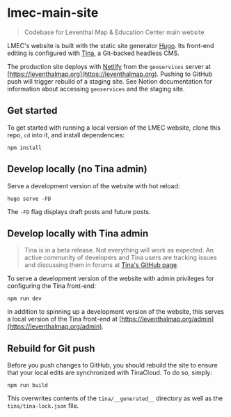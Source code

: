 # lmec-main-site

> Codebase for Leventhal Map & Education Center main website

LMEC's website is built with the static site generator [Hugo](https://gohugo.io/). Its front-end editing is configured with [Tina](https://tina.io/docs/), a Git-backed headless CMS.

The production site deploys with [Netlify](https://netlify.com) from the `geoservices` server at [https://leventhalmap.org](https://leventhalmap.org). Pushing to GitHub push will trigger rebuild of a staging site. See Notion documentation for information about accessing `geoservices` and the staging site.

## Get started

To get started with running a local version of the LMEC website, clone this repo, `cd` into it, and install dependencies:

    npm install

## Develop locally (no Tina admin)

Serve a development version of the website with hot reload:

    hugo serve -FD

The `-FD` flag displays draft posts and future posts.

## Develop locally with Tina admin

> Tina is in a beta release. Not everything will work as expected. An active community of developers and Tina users are tracking issues and discussing them in forums at [Tina's GitHub page](https://github.com/tinacms/tinacms/discussions).

To serve a development version of the website with admin privileges for configuring the Tina front-end:

    npm run dev

In addition to spinning up a development version of the website, this serves a local version of the Tina front-end at [https://leventhalmap.org/admin](https://leventhalmap.org/admin).

## Rebuild for Git push

Before you push changes to GitHub, you should rebuild the site to ensure that your local edits are synchronized with TinaCloud. To do so, simply:

    npm run build

This overwrites contents of the `tina/__generated__` directory as well as the `tina/tina-lock.json` file. 